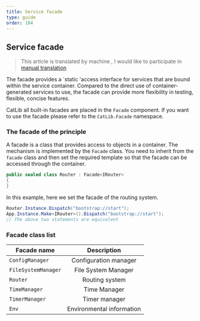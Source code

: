 ```yaml
---
title: Service facade
type: guide
order: 104
---
```


## Service facade

> This article is translated by machine , I would like to participate in [manual translation](https://github.com/catlib/en.catlib.io/blob/master/src/v1/guide/facade.md)

The facade provides a `static 'access interface for services that are bound within the service container. Compared to the direct use of container-generated services to use, the facade can provide more flexibility in testing, flexible, concise features.

CatLib all built-in facades are placed in the `Facade` component. If you want to use the facade please refer to the `CatLib.Facade` namespace.

### The facade of the principle

A facade is a class that provides access to objects in a container. The mechanism is implemented by the `Facade` class. You need to inherit from the `facade` class and then set the required template so that the facade can be accessed through the container.

``` csharp
public sealed class Router : Facade<IRouter>
{
}
```

In this example, here we set the facade of the routing system.

``` csharp
Router.Instance.Dispatch("bootstrap://start");
App.Instance.Make<IRouter>().Dispatch("bootstrap://start");
// The above two statements are equivalent
```

### Facade class list

| Facade name                | Description      |
| -------------------- |:------------:|
| `ConfigManager`      | Configuration manager     |
| `FileSystemManager`  | File System Manager |
| `Router`             | Routing system      |
| `TimeManager`        | Time Manager     |
| `TimerManager`       | Timer manager   |
| `Env`                | Environmental information      |